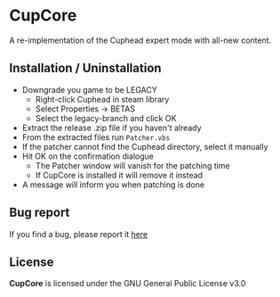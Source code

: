 # CupCore
A re-implementation of the Cuphead expert mode with all-new content.

## Installation / Uninstallation
- Downgrade you game to be LEGACY
  - Right-click Cuphead in steam library
  - Select Properties -> BETAS
  - Select the legacy-branch and click OK
- Extract the release .zip file if you haven't already
- From the extracted files run `Patcher.vbs`
- If the patcher cannot find the Cuphead directory, select it manually
- Hit OK on the confirmation dialogue
  - The Patcher window will vanish for the patching time
  - If CupCore is installed it will remove it instead
- A message will inform you when patching is done

## Bug report
If you find a bug, please report it [here](https://github.com/Grub4K/CupCore-dist/issues)

## License
**CupCore** is licensed under the GNU General Public License v3.0
